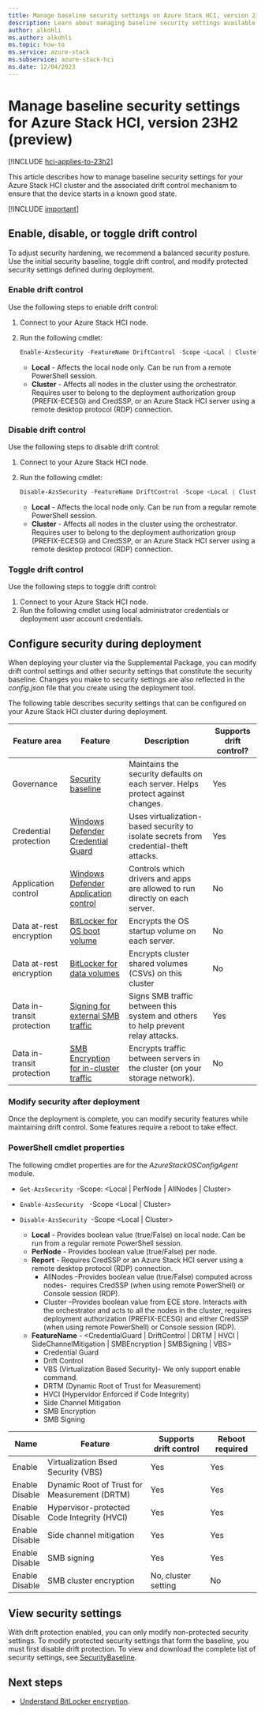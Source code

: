 ```yaml
---
title: Manage baseline security settings on Azure Stack HCI, version 23H2 (preview)
description: Learn about managing baseline security settings available for new deployments of Azure Stack HCI, version 23H2 (preview).
author: alkohli
ms.author: alkohli
ms.topic: how-to
ms.service: azure-stack
ms.subservice: azure-stack-hci
ms.date: 12/04/2023
---
```


# Manage baseline security settings for Azure Stack HCI, version 23H2 (preview)

[!INCLUDE [hci-applies-to-23h2](../../includes/hci-applies-to-23h2.md)]

This article describes how to manage baseline security settings for your Azure Stack HCI cluster and the associated drift control mechanism to ensure that the device starts in a known good state.

[!INCLUDE [important](../../includes/hci-preview.md)]

## Enable, disable, or toggle drift control

To adjust security hardening, we recommend a balanced security posture. Use the initial security baseline, toggle drift control, and modify protected security settings defined during deployment.

### Enable drift control

Use the following steps to enable drift control:

1. Connect to your Azure Stack HCI node.
1. Run the following cmdlet:

    ```PowerShell
    Enable-AzsSecurity -FeatureName DriftControl -Scope <Local | Cluster>
    ```

   - **Local** - Affects the local node only. Can be run from a remote PowerShell session.
   - **Cluster** - Affects all nodes in the cluster using the orchestrator. Requires user to belong to the deployment authorization group (PREFIX-ECESG) and CredSSP, or an Azure Stack HCI server using a remote desktop protocol (RDP) connection.

### Disable drift control

Use the following steps to disable drift control:

1. Connect to your Azure Stack HCI node.
1. Run the following cmdlet:

    ```PowerShell
    Disable-AzsSecurity -FeatureName DriftControl -Scope <Local | Cluster>
    ```

   - **Local** - Affects the local node only. Can be run from a regular remote PowerShell session.
   - **Cluster** - Affects all nodes in the cluster using the orchestrator. Requires user to belong to the deployment authorization group (PREFIX-ECESG) and CredSSP, or an Azure Stack HCI server using a remote desktop protocol (RDP) connection.

### Toggle drift control

Use the following steps to toggle drift control:

1. Connect to your Azure Stack HCI node.
1. Run the following cmdlet using local administrator credentials or deployment user account credentials.

## Configure security during deployment

When deploying your cluster via the Supplemental Package, you can modify drift control settings and other security settings that constitute the security baseline. Changes you make to security settings are also reflected in the *config.json* file that you create using the deployment tool.

The following table describes security settings that can be configured on your Azure Stack HCI cluster during deployment.

| Feature area | Feature     |Description           | Supports drift control? |
|--------------|-------------|----------------------|---------------------------------|
| Governance                 | [Security baseline](.././concepts/secure-baseline.md)            | Maintains the security defaults on each server. Helps protect against changes.  | Yes                             |
| Credential protection      | [Windows Defender Credential Guard](/windows/security/identity-protection/credential-guard/credential-guard)     | Uses virtualization-based security to isolate secrets from credential-theft attacks. | Yes                             |
| Application control        | [Windows Defender Application control](/windows/security/threat-protection/windows-defender-application-control/wdac-and-applocker-overview#windows-defender-application-control)           | Controls which drivers and apps are allowed to run directly on each server.           | No                              |
| Data at-rest encryption    | [BitLocker for OS boot volume](/windows/security/information-protection/bitlocker/bitlocker-overview)          | Encrypts the OS startup volume on each server.                                        | No                              |
| Data at-rest encryption    | [BitLocker for data volumes](/windows/security/information-protection/bitlocker/bitlocker-overview)            | Encrypts cluster shared volumes (CSVs) on this cluster                               | No                              |
| Data in-transit protection | [Signing for external SMB traffic](/troubleshoot/windows-server/networking/overview-server-message-block-signing)      | Signs SMB traffic between this system and others to help prevent relay attacks.       | Yes                             |
| Data in-transit protection | [SMB Encryption for in-cluster traffic](/windows-server/storage/file-server/smb-security#smb-encryption) | Encrypts traffic between servers in the cluster (on your storage network).            | No                              |

### Modify security after deployment

Once the deployment is complete, you can modify security features while maintaining drift control. Some features require a reboot to take effect.

### PowerShell cmdlet properties

The following cmdlet properties are for the *AzureStackOSConfigAgent* module.

- `Get-AzsSecurity`  -Scope: <Local | PerNode | AllNodes | Cluster>
- `Enable-AzsSecurity`   -Scope <Local | Cluster>
- `Disable-AzsSecurity`  -Scope <Local | Cluster>

  - **Local** - Provides boolean value (true/False) on local node. Can be run from a regular remote PowerShell session.
  - **PerNode** - Provides boolean value (true/False) per node.
  - **Report** - Requires CredSSP or an Azure Stack HCI server using a remote desktop protocol (RDP) connection.
    - AllNodes –Provides boolean value (true/False) computed across nodes-  requires CredSSP (when using remote PowerShell) or Console session (RDP).
    - Cluster  –Provides boolean value from ECE store. Interacts with the orchestrator and acts to all the nodes in the cluster, requires deployment authorization (PREFIX-ECESG) and either CredSSP (when using remote PowerShell) or Console session (RDP).
  - **FeatureName** - <CredentialGuard | DriftControl | DRTM | HVCI | SideChannelMitigation | SMBEncryption | SMBSigning | VBS>
    - Credential Guard
    - Drift Control
    - VBS (Virtualization Based Security)- We only support enable command.
    - DRTM (Dynamic Root of Trust for Measurement)
    - HVCI (Hypervidor Enforced if Code Integrity)
    - Side Channel Mitigation
    - SMB Encryption
    - SMB Signing

|Name |Feature |Supports drift control |Reboot required |
|-----|--------|-----------------------|----------------|
|Enable <br> |Virtualization Bsed Security (VBS) |Yes   |Yes |
|Enable <br> Disable |Dynamic Root of Trust for Measurement (DRTM) |Yes |Yes |
|Enable <br> Disable |Hypervisor-protected Code Integrity (HVCI) |Yes |Yes |
|Enable <br> Disable |Side channel mitigation |Yes |Yes |
|Enable <br> Disable |SMB signing |Yes |Yes |
|Enable <br> Disable |SMB cluster encryption |No, cluster setting |No |

## View security settings

With drift protection enabled, you can only modify non-protected security settings. To modify protected security settings that form the baseline, you must first disable drift protection. To view and download the complete list of security settings, see [SecurityBaseline](https://aka.ms/hci-securitybase).

## Next steps

- [Understand BitLocker encryption](.././concepts/security-bitlocker.md).
